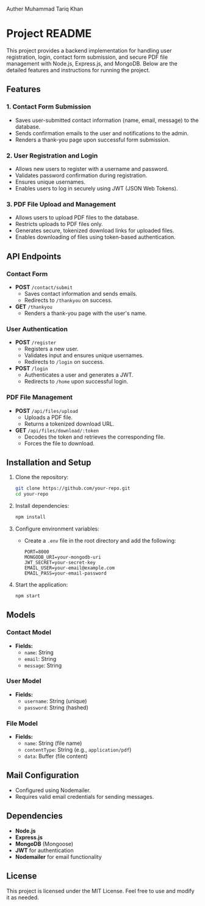 Auther Muhammad Tariq Khan
# Project README

This project provides a backend implementation for handling user registration, login, contact form submission, and secure PDF file management with Node.js, Express.js, and MongoDB. Below are the detailed features and instructions for running the project.

## Features

### 1. **Contact Form Submission**
- Saves user-submitted contact information (name, email, message) to the database.
- Sends confirmation emails to the user and notifications to the admin.
- Renders a thank-you page upon successful form submission.

### 2. **User Registration and Login**
- Allows new users to register with a username and password.
- Validates password confirmation during registration.
- Ensures unique usernames.
- Enables users to log in securely using JWT (JSON Web Tokens).

### 3. **PDF File Upload and Management**
- Allows users to upload PDF files to the database.
- Restricts uploads to PDF files only.
- Generates secure, tokenized download links for uploaded files.
- Enables downloading of files using token-based authentication.

## API Endpoints

### Contact Form
- **POST** `/contact/submit`
  - Saves contact information and sends emails.
  - Redirects to `/thankyou` on success.
- **GET** `/thankyou`
  - Renders a thank-you page with the user's name.

### User Authentication
- **POST** `/register`
  - Registers a new user.
  - Validates input and ensures unique usernames.
  - Redirects to `/login` on success.
- **POST** `/login`
  - Authenticates a user and generates a JWT.
  - Redirects to `/home` upon successful login.

### PDF File Management
- **POST** `/api/files/upload`
  - Uploads a PDF file.
  - Returns a tokenized download URL.
- **GET** `/api/files/download/:token`
  - Decodes the token and retrieves the corresponding file.
  - Forces the file to download.

## Installation and Setup

1. Clone the repository:
   ```bash
   git clone https://github.com/your-repo.git
   cd your-repo
   ```

2. Install dependencies:
   ```bash
   npm install
   ```

3. Configure environment variables:
   - Create a `.env` file in the root directory and add the following:
     ```env
     PORT=8000
     MONGODB_URI=your-mongodb-uri
     JWT_SECRET=your-secret-key
     EMAIL_USER=your-email@example.com
     EMAIL_PASS=your-email-password
     ```

4. Start the application:
   ```bash
   npm start
   ```

## Models

### Contact Model
- **Fields:**
  - `name`: String
  - `email`: String
  - `message`: String

### User Model
- **Fields:**
  - `username`: String (unique)
  - `password`: String (hashed)

### File Model
- **Fields:**
  - `name`: String (file name)
  - `contentType`: String (e.g., `application/pdf`)
  - `data`: Buffer (file content)

## Mail Configuration
- Configured using Nodemailer.
- Requires valid email credentials for sending messages.

## Dependencies
- **Node.js**
- **Express.js**
- **MongoDB** (Mongoose)
- **JWT** for authentication
- **Nodemailer** for email functionality

## License
This project is licensed under the MIT License. Feel free to use and modify it as needed.

